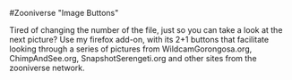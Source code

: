 #Zooniverse "Image Buttons"

Tired of changing the number of the file, just so you can take a look at the next picture?
Use my firefox add-on, with its 2+1 buttons that facilitate looking through a series of pictures from WildcamGorongosa.org, ChimpAndSee.org, SnapshotSerengeti.org and other sites from the zooniverse network.
